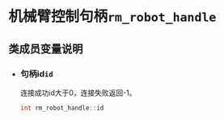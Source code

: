 # 机械臂控制句柄`rm_robot_handle`

## 类成员变量说明

- ### 句柄id`id`

    连接成功id大于0，连接失败返回-1。

    ```C++
    int rm_robot_handle::id
    ```
